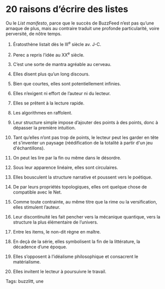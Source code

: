 # 20 raisons d’écrire des listes

Ou le *List manifesto*, parce que le succès de BuzzFeed n’est pas qu’une arnaque de plus, mais au contraire traduit une profonde particularité, voire perversité, de nôtre temps.

1. Ératosthène listait dès le III<sup>e</sup> siècle av. J-C.

2. Perec a repris l’idée au XX<sup>e</sup> siècle.

3. C’est une sorte de mantra agréable au cerveau.

4. Elles disent plus qu’un long discours.

5. Bien que courtes, elles sont potentiellement infinies.

6. Elles n’exigent ni effort de l’auteur ni du lecteur.

7. Elles se prêtent à la lecture rapide.

8. Les algorithmes en raffolent.

9. Leur structure simple impose d’ajouter des points à des points, donc à dépasser la première intuition.

10. Tant qu’elles n’ont pas trop de points, le lecteur peut les garder en tête et s’inventer un paysage (réédification de la totalité à partir d'un jeu d'échantillons).

11. On peut les lire par la fin ou même dans le désordre.

12. Sous leur apparence linéaire, elles sont circulaires.

13. Elles bousculent la structure narrative et poussent vers le poétique.

14. De par leurs propriétés topologiques, elles ont quelque chose de compatible avec le Net.

15. Comme toute contrainte, au même titre que la rime ou la versification, elles stimulent l’auteur.

16. Leur discontinuité les fait pencher vers la mécanique quantique, vers la structure la plus élémentaire de l’univers.

17. Entre les items, le non-dit règne en maître.

18. En deçà de la série, elles symbolisent la fin de la littérature, la décadence d’une époque.

19. Elles s’opposent à l’idéalisme philosophique et consacrent le matérialisme.

20. Elles invitent le lecteur à poursuivre le travail.

Tags: buzzlitt, une